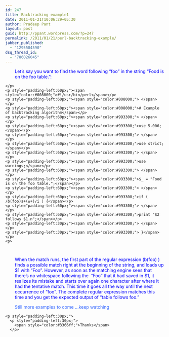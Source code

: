 ```yaml
---
id: 247
title: Backtracking example1
date: 2011-01-21T10:06:29+05:30
author: Pradeep Pant
layout: post
guid: http://ppant.wordpress.com/?p=247
permalink: /2011/01/21/perl-backtracking-example/
jabber_published:
  - "1295584590"
dsq_thread_id:
  - "786026045"
---
```

<p style="padding-left:30px;">
  <span style="color:#0000ff;">Let&#8217;s say you want to find the word following &#8220;foo&#8221; in the string &#8220;Food is on the foo table.&#8221;:</span>
</p>

<p style="padding-left:60px;">
  <p>
    <code>&lt;/p>
&lt;p style="padding-left:60px;">&lt;span style="color:#008000;">#!/usr/bin/perl&lt;/span>&lt;/p>
&lt;p style="padding-left:60px;">&lt;span style="color:#008000;"> &lt;/span>&lt;/p>
&lt;p style="padding-left:60px;">&lt;span style="color:#008000;"># Example of backtracking algorithm&lt;/span>&lt;/p>
&lt;p style="padding-left:60px;">&lt;span style="color:#993300;"> &lt;/span>&lt;/p>
&lt;p style="padding-left:60px;">&lt;span style="color:#993300;">use 5.006;&lt;/span>&lt;/p>
&lt;p style="padding-left:60px;">&lt;span style="color:#993300;"> &lt;/span>&lt;/p>
&lt;p style="padding-left:60px;">&lt;span style="color:#993300;">use strict;&lt;/span>&lt;/p>
&lt;p style="padding-left:60px;">&lt;span style="color:#993300;"> &lt;/span>&lt;/p>
&lt;p style="padding-left:60px;">&lt;span style="color:#993300;">use warnings;&lt;/span>&lt;/p>
&lt;p style="padding-left:60px;">&lt;span style="color:#993300;"> &lt;/span>&lt;/p>
&lt;p style="padding-left:60px;">&lt;span style="color:#993300;">$_ = "Food is on the foo table.";&lt;/span>&lt;/p>
&lt;p style="padding-left:60px;">&lt;span style="color:#993300;"> &lt;/span>&lt;/p>
&lt;p style="padding-left:60px;">&lt;span style="color:#993300;">if ( /b(foo)s+(w+)/i ) {&lt;/span>&lt;/p>
&lt;p style="padding-left:60px;">&lt;span style="color:#993300;"> &lt;/span>&lt;/p>
&lt;p style="padding-left:60px;">&lt;span style="color:#993300;">print "$2 follows $1.n";&lt;/span>&lt;/p>
&lt;p style="padding-left:30px;">&lt;span style="color:#993300;"> &lt;/span>&lt;/p>
&lt;p style="padding-left:30px;">&lt;span style="color:#993300;"> }&lt;/span>&lt;/p>
&lt;p></code>
  </p>
  
  <p>
    <code> </code>
  </p>
  
  <p style="padding-left:30px;">
    <span style="color:#0000ff;">When the match runs, the first part of the regular expression (b(foo) ) finds a possible match right at the beginning of the string, and loads up $1 with &#8220;Foo&#8221;. However, as soon as the matching engine sees that there&#8217;s no whitespace following the  &#8220;Foo&#8221; that it had saved in $1, it realizes its mistake and starts over again one character after where it had the tentative match. This time it goes all the way until the next occurrence of &#8220;foo&#8221;. The complete regular expression matches this time and you get the expected output of &#8220;table follows foo.&#8221;</span>
  </p>
  
  <p style="padding-left:30px;">
    <p style="padding-left:30px;">
      <span style="color:#3366ff;">Still more examples to come &#8230;keep watching</span>
    </p>
    
    <p style="padding-left:30px;">
      <p style="padding-left:30px;">
        <span style="color:#3366ff;">Thanks</span>
      </p>